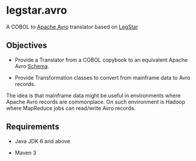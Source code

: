legstar.avro
============

A COBOL to [Apache Avro](http://avro.apache.org/) translator based on [LegStar](http://www.legsem.com/legstar/)

## Objectives

* Provide a Translator from a COBOL copybook to an equivalent Apache Avro [Schema](http://avro.apache.org/docs/current/#schemas).

* Provide Transformation classes to convert from mainframe data to Avro records.

The idea is that mainframe data might be useful in environments where Apache Avro records are commonplace. On such environment is Hadoop where MapReduce jobs can read/write Avro records.

## Requirements

* Java JDK 6 and above

* Maven 3


